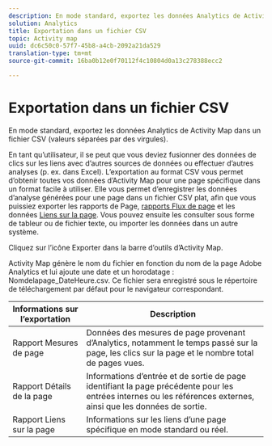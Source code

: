 ```yaml
---
description: En mode standard, exportez les données Analytics de Activity Map dans un fichier CSV (valeurs séparées par des virgules).
solution: Analytics
title: Exportation dans un fichier CSV
topic: Activity map
uuid: dc6c50c0-57f7-45b8-a4cb-2092a21da529
translation-type: tm+mt
source-git-commit: 16ba0b12e0f70112f4c10804d0a13c278388ecc2

---
```



# Exportation dans un fichier CSV

En mode standard, exportez les données Analytics de Activity Map dans un fichier CSV (valeurs séparées par des virgules).

En tant qu’utilisateur, il se peut que vous deviez fusionner des données de clics sur les liens avec d’autres sources de données ou effectuer d’autres analyses (p. ex. dans Excel). L’exportation au format CSV vous permet d’obtenir toutes vos données d’Activity Map pour une page spécifique dans un format facile à utiliser. Elle vous permet d’enregistrer les données d’analyse générées pour une page dans un fichier CSV plat, afin que vous puissiez exporter les  rapports de Page, [rapports Flux de page](/help/analyze/activity-map/activitymap-page-flow.md) et les données [Liens sur la page](/help/analyze/activity-map/activitymap-links-report.md). Vous pouvez ensuite les consulter sous forme de tableur ou de fichier texte, ou importer les données dans un autre système.

Cliquez sur l’icône Exporter dans la barre d’outils d’Activity Map.

Activity Map génère le nom du fichier en fonction du nom de la page Adobe Analytics et lui ajoute une date et un horodatage : Nomdelapage_DateHeure.csv. Ce fichier sera enregistré sous le répertoire de téléchargement par défaut pour le navigateur correspondant.

| Informations sur l’exportation | Description |
|---|---|
| Rapport Mesures de page | Données des mesures de page provenant d’Analytics, notamment le temps passé sur la page, les clics sur la page et le nombre total de pages vues. |
| Rapport Détails de la page | Informations d’entrée et de sortie de page identifiant la page précédente pour les entrées internes ou les références externes, ainsi que les données de sortie. |
| Rapport Liens sur la page | Informations sur les liens d’une page spécifique en mode standard ou réel. |
